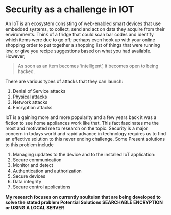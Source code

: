 # Security as a challenge in IOT 

An IoT is an ecosystem consisting of web-enabled smart devices that use embedded systems, to collect, send and act on data they acquire from their environments.
Think of a fridge that could scan bar codes and identify which items were due to go off; perhaps even hook up with your online shopping order to put together a shopping list of things that were running low, or give you recipe suggestions based on what you had available. However, 
>As soon as an item becomes ‘intelligent’, it becomes open to being hacked.

There are various types of attacks that they can launch:
1. Denial of Service attacks
2. Physical attacks
3. Network attacks
4. Encryption attacks

IoT is a gaining more and more popularity and a few years back it was a fiction to see home appliances work like that. This fact fascinates me the most and motivated me to research on the topic. Security is a major concern in todays world and rapid advance in technology requires us to find an effective solution to this never ending challenge.
Some Present solutions to this problem include 
1. Managing updates to the device and to the installed IoT application:
2. Secure communication
3. Monitor and detect
4. Authentication and authorization
5. Secure devices
6. Data integrity
7. Secure control applications

**My research focuses on currently soultuion that are being developed to solve the stated problem
Potential Solutions
SEARCHABLE ENCRYPTION
or
USING A LOCAL SERVER**
